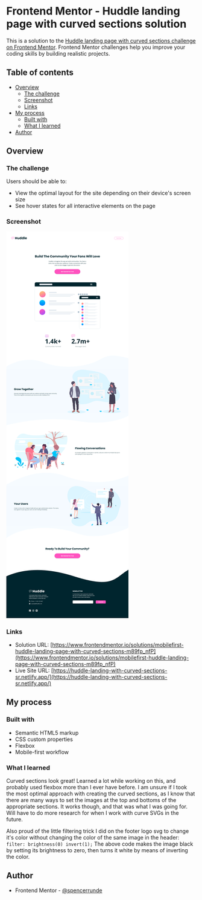# Frontend Mentor - Huddle landing page with curved sections solution

This is a solution to the [Huddle landing page with curved sections challenge on Frontend Mentor](https://www.frontendmentor.io/challenges/huddle-landing-page-with-curved-sections-5ca5ecd01e82137ec91a50f2). Frontend Mentor challenges help you improve your coding skills by building realistic projects.

## Table of contents

- [Overview](#overview)
  - [The challenge](#the-challenge)
  - [Screenshot](#screenshot)
  - [Links](#links)
- [My process](#my-process)
  - [Built with](#built-with)
  - [What I learned](#what-i-learned)
- [Author](#author)

## Overview

### The challenge

Users should be able to:

- View the optimal layout for the site depending on their device's screen size
- See hover states for all interactive elements on the page

### Screenshot

![](./screenshot.png)

### Links

- Solution URL: [https://www.frontendmentor.io/solutions/mobilefirst-huddle-landing-page-with-curved-sections-m89fp_nfP](https://www.frontendmentor.io/solutions/mobilefirst-huddle-landing-page-with-curved-sections-m89fp_nfP)
- Live Site URL: [https://huddle-landing-with-curved-sections-sr.netlify.app/](https://huddle-landing-with-curved-sections-sr.netlify.app/)

## My process

### Built with

- Semantic HTML5 markup
- CSS custom properties
- Flexbox
- Mobile-first workflow

### What I learned

Curved sections look great! Learned a lot while working on this, and probably used flexbox more than I ever have before. I am unsure if I took the most optimal approach with creating the curved sections, as I know that there are many ways to set the images at the top and bottoms of the appropriate sections. It works though, and that was what I was going for. Will have to do more research for when I work with curve SVGs in the future.

Also proud of the little filtering trick I did on the footer logo svg to change it's color without changing the color of the same image in the header: `filter: brightness(0) invert(1);`
The above code makes the image black by setting its brightness to zero, then turns it white by means of inverting the color.

## Author

- Frontend Mentor - [@spencerrunde](https://www.frontendmentor.io/profile/spencerrunde)
